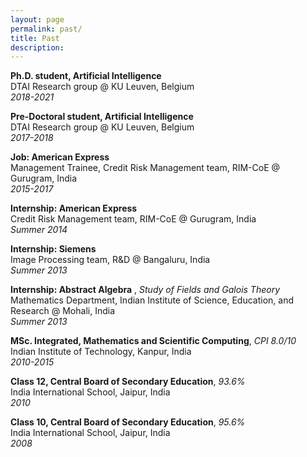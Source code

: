 ```yaml
---
layout: page
permalink: past/
title: Past
description:
---
```

<div>
  <p>
    <strong>Ph.D. student, Artificial Intelligence</strong> <br>
    DTAI Research group @ KU Leuven, Belgium<br>
    <em>2018-2021</em>
  </p>
  <p>
    <strong>Pre-Doctoral student, Artificial Intelligence</strong> <br>
    DTAI Research group @ KU Leuven, Belgium<br>
    <em>2017-2018</em>
  </p>
  <p>
    <strong>Job: American Express</strong> <br>
    Management Trainee, Credit Risk Management team, RIM-CoE @ Gurugram, India<br>
    <em>2015-2017</em>
  </p>
  <p>
    <strong>Internship: American Express</strong> <br>
    Credit Risk Management team, RIM-CoE @ Gurugram, India<br>
    <em>Summer 2014</em>
  </p>
  <p>
    <strong>Internship: Siemens</strong> <br>
    Image Processing team, R&D @ Bangaluru, India<br>
    <em>Summer 2013</em>
  </p>
  <p>
    <strong>Internship: Abstract Algebra</strong> , <em>Study of Fields and Galois Theory</em> <br>
    Mathematics Department, Indian Institute of Science, Education, and Research @ Mohali, India<br>
    <em>Summer 2013</em>
  </p>
  <p>
    <strong>MSc. Integrated, Mathematics and Scientific Computing</strong>, <em>CPI 8.0/10</em> <br>
    Indian Institute of Technology, Kanpur, India<br>
    <em>2010-2015</em>
  </p>
  <p>
    <strong>Class 12, Central Board of Secondary Education</strong>, <em>93.6%</em> <br>
    India International School, Jaipur, India<br>
    <em>2010</em>
  </p>
  <p>
    <strong>Class 10, Central Board of Secondary Education</strong>, <em>95.6%</em> <br>
    India International School, Jaipur, India<br>
    <em>2008</em>
  </p>
</div>
